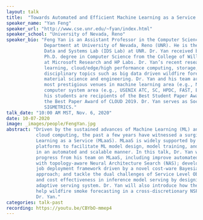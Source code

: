 ```yaml
---
layout: talk
title:  "Towards Automated and Efficient Machine Learning as a Service (MLaaS)"
speaker_name: "Yan Feng" 
speaker_url: "http://www.cse.unr.edu/~fyan/index.html"
speaker_school: "University of Nevada, Reno"
speaker_bio: "Feng Yan is an Assistant Professor in the Computer Science and Engineering
              Department at University of Nevada, Reno (UNR). He is the director of the Intelligent
              Data and Systems Lab (IDS Lab) at UNR. Dr. Yan received both the M.S. degree and
              Ph.D. degree in Computer Science from the College of William and Mary, and worked
              at Microsoft Research and HP Labs. Dr. Yan’s recent research focus includes machine
              learning, cloud/edge/high performance computing, storage, as well as cross-
              disciplinary topics such as big data driven wildfire forecasting, AI strengthened
              material science and engineering. Dr. Yan and his team are actively publishing at the
              most prestigious venues in machine learning area (e.g., NIPS, KDD, AAAI, etc.) and
              computer system area (e.g., USENIX ATC, SC, HPDC, FAST, EuroSys, etc.). Dr. Yan and
              his students are recipients of the Best Student Paper Award of IEEE CLOUD 2018 and
              the Best Paper Award of CLOUD 2019. Dr. Yan serves as Social Media Chair of ACM
              SIGMETRICS."
talk_date: "10:00 AM MST, Nov. 6, 2020"
date: 10-07-2020
image: _images/people/FengYan.jpg
abstract: "Driven by the sustained advances of Machine Learning (ML) and fast evolving of
           cloud computing, the past a few years have witnessed a surging demand of Machine
           Learning as a Service (MLaaS). MLaaS is widely supported by the leading cloud
           platforms to facilitate ML model design, model training, and model inference serving
           in an automated and scalable manner. In this talk, Dr. Yan will present the recent
           progress from his team on MLaaS, including improve automated ML model design
           with topology-aware Neural Architecture Search (NAS); develop an efficient training
           job deployment framework driven by a novel cost-ware Bayesian optimization
           approach; and tackle the dual challenges of Service Level Objective (SLO) compliance
           and cost effectiveness in inference model serving by designing a scalable and
           adaptive serving system. Dr. Yan will also introduce how these MLaaS techniques
           help wildfire smoke forecasting in a cross-discretionary NSF BIGDATA project led by
           Dr. Yan."
categories: talk-past
recording: https://youtu.be/CBYbO-mmep4
---
```


